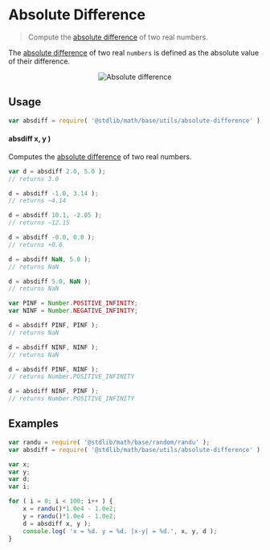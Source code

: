 Absolute Difference
===

> Compute the [absolute difference][absolute-difference] of two real numbers.


<!-- <intro> -->

The [absolute difference][absolute-difference] of two real `numbers` is defined as the absolute value of their difference.

<!-- <equation class="equation" label="eq:absolute_difference" align="center" raw="|\Delta| = | x - y |" alt="Absolute difference"> -->

<div class="equation" align="center" data-raw-text="|\Delta| = | x - y |" data-equation="eq:absolute_difference">
    <img src="https://cdn.rawgit.com/stdlib-js/stdlib/77daf5e5fd5362730d72dbec66084fe542682f52/lib/node_modules/@stdlib/math/base/utils/absolute-difference/docs/img/absolute_difference.svg" alt="Absolute difference">
    <br>
</div>

<!-- </equation> -->

<!-- </intro> -->


<!-- <usage> -->

## Usage

``` javascript
var absdiff = require( '@stdlib/math/base/utils/absolute-difference' );
```

#### absdiff x, y )

Computes the [absolute difference][absolute-difference] of two real numbers.

``` javascript
var d = absdiff 2.0, 5.0 );
// returns 3.0

d = absdiff -1.0, 3.14 );
// returns ~4.14

d = absdiff 10.1, -2.05 );
// returns ~12.15

d = absdiff -0.0, 0.0 );
// returns +0.0

d = absdiff NaN, 5.0 );
// returns NaN

d = absdiff 5.0, NaN );
// returns NaN

var PINF = Number.POSITIVE_INFINITY;
var NINF = Number.NEGATIVE_INFINITY;

d = absdiff PINF, PINF );
// returns NaN

d = absdiff NINF, NINF );
// returns NaN

d = absdiff PINF, NINF );
// returns Number.POSITIVE_INFINITY

d = absdiff NINF, PINF );
// returns Number.POSITIVE_INFINITY
```

<!-- </usage> -->


<!-- <examples> -->

## Examples

``` javascript
var randu = require( '@stdlib/math/base/random/randu' );
var absdiff = require( '@stdlib/math/base/utils/absolute-difference' );

var x;
var y;
var d;
var i;

for ( i = 0; i < 100; i++ ) {
    x = randu()*1.0e4 - 1.0e2;
    y = randu()*1.0e4 - 1.0e2;
    d = absdiff x, y );
    console.log( 'x = %d. y = %d. |x-y| = %d.', x, y, d );
}
```

<!-- </examples> -->


<!-- <links> -->

[absolute-difference]: https://en.wikipedia.org/wiki/Absolute_difference

<!-- </links> -->
